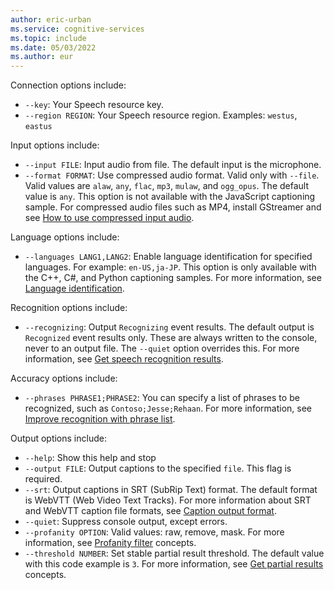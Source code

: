```yaml
---
author: eric-urban
ms.service: cognitive-services
ms.topic: include
ms.date: 05/03/2022
ms.author: eur
---
```


Connection options include:

- `--key`: Your Speech resource key. 
- `--region REGION`: Your Speech resource region. Examples: `westus`, `eastus`

Input options include:

- `--input FILE`: Input audio from file. The default input is the microphone. 
- `--format FORMAT`: Use compressed audio format. Valid only with `--file`. Valid values are `alaw`, `any`, `flac`, `mp3`, `mulaw`, and `ogg_opus`. The default value is `any`. This option is not available with the JavaScript captioning sample. For compressed audio files such as MP4, install GStreamer and see [How to use compressed input audio](~/articles/cognitive-services/speech-service/how-to-use-codec-compressed-audio-input-streams.md).

Language options include:

- `--languages LANG1,LANG2`: Enable language identification for specified languages. For example: `en-US,ja-JP`. This option is only available with the C++, C#, and Python captioning samples. For more information, see [Language identification](~/articles/cognitive-services/speech-service/language-identification.md).

Recognition options include:

- `--recognizing`: Output `Recognizing` event results. The default output is `Recognized` event results only. These are always written to the console, never to an output file. The `--quiet` option overrides this. For more information, see [Get speech recognition results](~/articles/cognitive-services/speech-service/get-speech-recognition-results.md).

Accuracy options include:

- `--phrases PHRASE1;PHRASE2`: You can specify a list of phrases to be recognized, such as `Contoso;Jesse;Rehaan`. For more information, see [Improve recognition with phrase list](~/articles/cognitive-services/speech-service/improve-accuracy-phrase-list.md).

Output options include:

- `--help`: Show this help and stop
- `--output FILE`: Output captions to the specified `file`. This flag is required.
- `--srt`: Output captions in SRT (SubRip Text) format. The default format is WebVTT (Web Video Text Tracks). For more information about SRT and WebVTT caption file formats, see [Caption output format](~/articles/cognitive-services/speech-service/captioning-concepts.md#caption-output-format).
- `--quiet`: Suppress console output, except errors.
- `--profanity OPTION`: Valid values: raw, remove, mask. For more information, see [Profanity filter](~/articles/cognitive-services/speech-service/captioning-concepts.md#profanity-filter) concepts.
- `--threshold NUMBER`: Set stable partial result threshold. The default value with this code example is `3`. For more information, see [Get partial results](~/articles/cognitive-services/speech-service/captioning-concepts.md#get-partial-results) concepts.